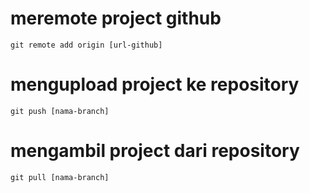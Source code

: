 # meremote project github 

```git
git remote add origin [url-github]
```

# mengupload project ke repository

```git
git push [nama-branch]
```

# mengambil project dari repository

```git
git pull [nama-branch]
```
